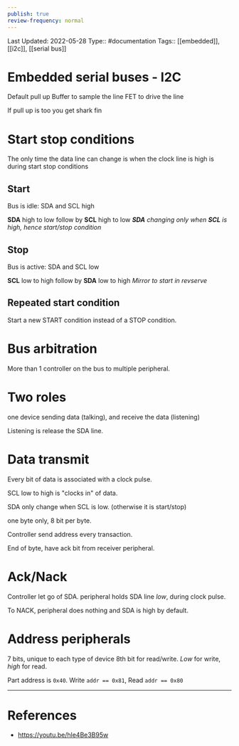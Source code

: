 ```yaml
---
publish: true
review-frequency: normal
---
```

Last Updated: 2022-05-28
Type:: #documentation 
Tags:: [[embedded]], [[i2c]], [[serial bus]]

# Embedded serial buses - I2C


Default pull up 
Buffer to sample the line 
FET to drive the line

If pull up is too you get shark fin

# Start stop conditions
The only time the data line can change is when the clock line is high is during start stop conditions

## Start
Bus is idle: SDA and SCL high

**SDA** high to low follow by **SCL** high to low
***SDA** changing only when **SCL** is high, hence start/stop condition*

## Stop
Bus is active: SDA and SCL low

**SCL** low to high follow by **SDA** low to high
*Mirror to start in revserve*

## Repeated start condition
Start a new START condition instead of a STOP condition.

# Bus arbitration
More than 1 controller on the bus to multiple peripheral.

# Two roles
one device sending data (talking), and receive the data (listening)

Listening is release the SDA line.

# Data transmit
Every bit of data is associated with a clock pulse.

SCL low to high is "clocks in" of data.

SDA only change when SCL is low. (otherwise it is start/stop)

one byte only, 8 bit per byte.

Controller send address every transaction.

End of byte, have ack bit from receiver peripheral.

# Ack/Nack
Controller let go of SDA. peripheral holds SDA line *low*, during clock pulse.

To NACK, peripheral does nothing and SDA is high by default.

# Address peripherals
7 bits, unique to each type of device
8th bit for read/write. *Low* for write, *high* for read.

Part address is `0x40`. Write `addr == 0x81`, Read `addr == 0x80`

---
# References
- https://youtu.be/hle4Be3B95w 
